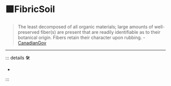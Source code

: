 # 🟩<ekos>FibricSoil</ekos>

> The least decomposed of all organic materials; large amounts of well-preserved fiber(s) are present that are readily identifiable as to their botanical origin. Fibers retain their character upon rubbing. - [CanadianGov](https://sis.agr.gc.ca/cansis/taxa/cssc3/chpt18.html)

---

<!-- =================================================== -->
<!-- =================================================== -->
<!-- =================================================== -->
<!-- =================================================== -->
<!-- =================================================== -->
::: details 🛠

-

:::
